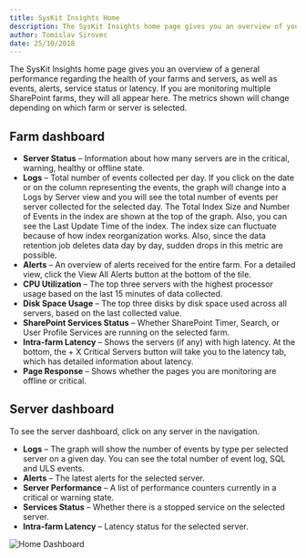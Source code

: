 ```yaml
---
title: SysKit Insights Home 
description: The SysKit Insights home page gives you an overview of your index's contents as well as a general performance overview regarding your farm health.
author: Tomislav Sirovec
date: 25/10/2018
---
```


The SysKit Insights home page gives you an overview of a general performance regarding the health of your farms and servers, as well as events, alerts, service status or latency. If you are monitoring multiple SharePoint farms, they will all appear here. The metrics shown will change depending on which farm or server is selected.


## Farm dashboard

* __Server Status__ – Information about how many servers are in the critical, warning, healthy or offline state.
* __Logs__ – Total number of events collected per day. If you click on the date or on the column representing the events, the graph will change into a Logs by Server view and you will see the total number of events per server collected for the selected day.
The Total Index Size and Number of Events in the index are shown at the top of the graph. Also, you can see the Last Update Time of the index.
The index size can fluctuate because of how index reorganization works. Also, since the data retention job deletes data day by day, sudden drops in this metric are possible.
* __Alerts__ – An overview of alerts received for the entire farm. For a detailed view, click the View All Alerts button at the bottom of the tile.
* __CPU Utilization__ – The top three servers with the highest processor usage based on the last 15 minutes of data collected.
* __Disk Space Usage__ – The top three disks by disk space used across all servers, based on the last collected value.
* __SharePoint Services Status__ – Whether SharePoint Timer, Search, or User Profile Services are running on the selected farm.
* __Intra-farm Latency__ – Shows the servers (if any) with high latency. At the bottom, the + X Critical Servers button will take you to the latency tab, which has detailed information about latency.
* __Page Response__ – Shows whether the pages you are monitoring are offline or critical.

## Server dashboard

To see the server dashboard, click on any server in the navigation.

* __Logs__ – The graph will show the number of events by type per selected server on a given day. You can see the total number of event log, SQL and ULS events.
* __Alerts__ – The latest alerts for the selected server.
* __Server Performance__ – A list of performance counters currently in a critical or warning state.
* __Services Status__ – Whether there is a stopped service on the selected server.
* __Intra-farm Latency__ – Latency status for the selected server.


![Home Dashboard](#img/home-dashboard.png)

